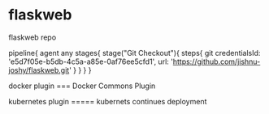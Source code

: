 # flaskweb
flaskweb repo



pipeline{
  agent any
  stages{
    stage("Git Checkout"){
      steps{
        git credentialsId: 'e5d7f05e-b5db-4c5a-a85e-0af76ee5cfd1', url: 'https://github.com/jishnu-joshy/flaskweb.git'
      }
    }
  }
}


docker plugin === Docker Commons Plugin

kubernetes plugin ===== kubernets continues deployment
